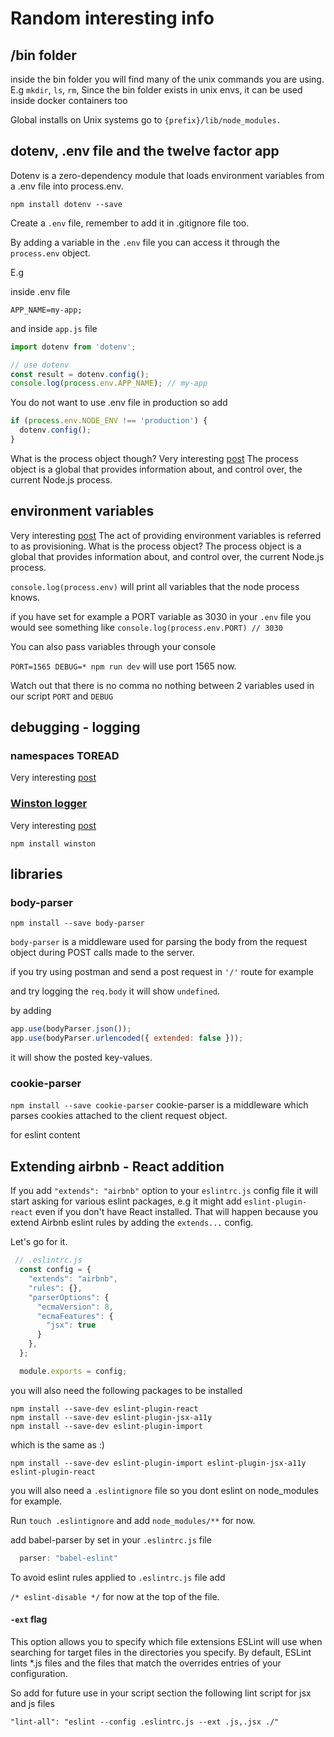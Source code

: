 # Random interesting info

## /bin folder
inside the bin folder you will find many of the unix commands you are using.
E.g `mkdir`, `ls`, `rm`,
Since the bin folder exists in unix envs, it can be used inside docker containers too

Global installs on Unix systems go to `{prefix}/lib/node_modules.`


## dotenv, .env file and the twelve factor app
Dotenv is a zero-dependency module that loads environment variables from a .env file into process.env.

`npm install dotenv --save`

Create a `.env` file, remember to add it in .gitignore file too.

By adding a variable in the `.env` file you can access it through the `process.env` object.

E.g

inside .env file
```env
APP_NAME=my-app;
```
and inside `app.js` file
```js
import dotenv from 'dotenv';

// use dotenv
const result = dotenv.config();
console.log(process.env.APP_NAME); // my-app
```

You do not want to use .env file in production so add 

```js
if (process.env.NODE_ENV !== 'production') {
  dotenv.config();
}
```

What is the process object though?
Very interesting [post](https://codeburst.io/process-env-what-it-is-and-why-when-how-to-use-it-effectively-505d0b2831e7)
The process object is a global that provides information about, and control over, the current Node.js process. 


## environment variables
Very interesting [post](https://www.twilio.com/blog/working-with-environment-variables-in-node-js-html)
The act of providing environment variables is referred to as provisioning.
What is the process object?
The process object is a global that provides information about, and control over, the current Node.js process.

`console.log(process.env)` will print all variables that the node process knows.

if you have set for example a PORT variable as 3030 in your `.env` file you would see something like
`console.log(process.env.PORT) // 3030`

You can also pass variables through your console

`PORT=1565 DEBUG=* npm run dev` will use port 1565 now. 

Watch out that there is no comma no nothing between 2 variables used in our script `PORT` and `DEBUG`


## debugging - logging

### namespaces TOREAD
Very interesting [post](https://www.twilio.com/blog/working-with-environment-variables-in-node-js-html)

### [Winston logger](https://github.com/winstonjs/winston)
Very interesting [post](https://stackify.com/winston-logging-tutorial/)

`npm install winston`


## libraries

### body-parser

`npm install --save body-parser`

`body-parser` is a middleware used for parsing the body from the request object during POST calls made to the server.

if you try using postman and send a post request in `'/'` route for example

and try logging the `req.body` it will show `undefined`.

by adding 

```js
app.use(bodyParser.json());
app.use(bodyParser.urlencoded({ extended: false }));
```

it will show the posted key-values.


### cookie-parser

`npm install --save cookie-parser`
cookie-parser is a middleware which parses cookies attached to the client request object.


for eslint content


## Extending airbnb - React addition
If you add `"extends": "airbnb"` option to your `eslintrc.js` config file it will start asking for various eslint packages,
e.g it might add `eslint-plugin-react` even if you don't have React installed. That will happen because you extend Airbnb eslint rules by adding the `extends...` config.

Let's go for it.

```js
 // .eslintrc.js
  const config = {
    "extends": "airbnb",
    "rules": {},
    "parserOptions": {
      "ecmaVersion": 8,
      "ecmaFeatures": {
        "jsx": true
      }
    },
  };

  module.exports = config;
```
you will also need the following packages to be installed

```npm
npm install --save-dev eslint-plugin-react
npm install --save-dev eslint-plugin-jsx-a11y
npm install --save-dev eslint-plugin-import
```
which is the same as :)
```npm
npm install --save-dev eslint-plugin-import eslint-plugin-jsx-a11y eslint-plugin-react
```

you will also need a `.eslintignore` file so you dont eslint on node_modules for example.

Run `touch .eslintignore` and add `node_modules/**` for now.

add babel-parser by set in your `.eslintrc.js` file

```js
  parser: "babel-eslint"
```


To avoid eslint rules applied to `.eslintrc.js` file add

`/* eslint-disable */` for now at the top of the file.


#### `-ext` flag
This option allows you to specify which file extensions ESLint will use when searching for target files in the directories you specify. By default, ESLint lints *.js files and the files that match the overrides entries of your configuration.

So add for future use in your script section the following lint script for jsx and js files

`"lint-all": "eslint --config .eslintrc.js --ext .js,.jsx ./"`





